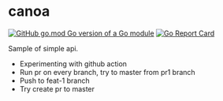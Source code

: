 # canoa

[![GitHub go.mod Go version of a Go module](https://img.shields.io/badge/Go-v1.15-green)](https://github.com/milhamhidayat/canoa/blob/main/go.mod)
[![Go Report Card](https://goreportcard.com/badge/github.com/milhamhidayat/canoa)](https://goreportcard.com/report/github.com/milhamhidayat/canoa)

Sample of simple api.

- Experimenting with github action
- Run pr on every branch, try to master from pr1 branch
- Push to feat-1 branch
- Try create pr to master

